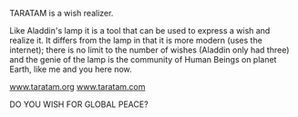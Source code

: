 
TARATAM is a wish realizer.

Like Aladdin's lamp it is a tool that can be used to express a wish and realize it. It differs from the lamp in that it is more modern (uses the internet); there is no limit to the number of wishes (Aladdin only had three) and the genie of the lamp is the community of Human Beings on planet Earth, like me and you here now.

www.taratam.org
www.taratam.com

DO YOU WISH FOR GLOBAL PEACE?
